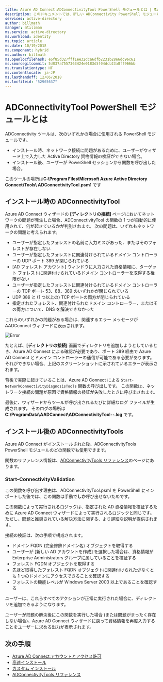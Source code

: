 ```yaml
---
title: Azure AD Connect:ADConnectivityTool PowerShell モジュールとは | Microsoft Docs
description: このドキュメントでは、新しい ADConnectivity PowerShell モジュールの概要を説明します。
services: active-directory
author: billmath
manager: mtillman
ms.service: active-directory
ms.workload: identity
ms.topic: article
ms.date: 10/19/2018
ms.component: hybrid
ms.author: billmath
ms.openlocfilehash: e6f85d327fff1ee32dca6dfb2231b28e6dc96c61
ms.sourcegitcommit: 5d837a7557363424e0183d5f04dcb23a8ff966bb
ms.translationtype: HT
ms.contentlocale: ja-JP
ms.lasthandoff: 12/06/2018
ms.locfileid: "52965637"
---
```

# <a name="what-is-the-adconnectivitytool-powershell-module"></a>ADConnectivityTool PowerShell モジュールとは

ADConnectivity ツールは、次のいずれかの場合に使用される PowerShell モジュールです。

- インストール時、ネットワーク接続に問題があるために、ユーザーがウィザード上で入力した Active Directory 資格情報の検証ができない場合。
- インストール後、ユーザーが PowerShell セッションから関数を呼び出した場合。

このツールの場所は**C:\Program Files\Microsoft Azure Active Directory Connect\Tools\ ADConnectivityTool.psm1** です 

## <a name="adconnectivitytool-during-installation"></a>インストール時の ADConnectivityTool

Azure AD Connect ウィザードの **[ディレクトリの接続]** ページにおいてネットワークの問題が発生した場合、ADConnectivityTool の関数の 1 つが自動的に使用されて、何が起きているかが判別されます。  次の問題は、いずれもネットワークの問題と考えられます。

- ユーザーが指定したフォレストの名前に入力ミスがあった、またはそのフォレストが存在しない 
- ユーザーが指定したフォレストに関連付けられているドメイン コントローラーの UDP ポート 389 が閉じられている
- [AD フォレスト アカウント] ウィンドウに入力された資格情報に、ターゲット フォレストに関連付けられているドメイン コントローラーを取得する権限がない
- ユーザーが指定したフォレストに関連付けられているドメイン コントローラーの TCP ポート 53、88、389 のいずれかが閉じられている 
- UDP 389 と (1 つ以上の) TCP ポートの両方が閉じられている
- 指定されたフォレスト、関連付けられたドメイン コントローラー、またはその両方について、DNS を解決できなかった

これらのいずれかの問題がある場合は、関連するエラー メッセージが AADConnect ウィザードに表示されます。


![Error](media/how-to-connect-adconnectivitytools/error1.png)

たとえば、**[ディレクトリの接続]** 画面でディレクトリを追加しようとしているとき、Azure AD Connect による確認が必要であり、ポート 389 経由で Azure AD Connect とドメイン コントローラーの通信が可能である必要があります。  それができない場合、上記のスクリーンショットに示されているエラーが表示されます。  

背後で実際に起きていることは、Azure AD Connect による `Start-NetworkConnectivityDiagnosisTools` 関数の呼び出しです。  この関数は、ネットワーク接続の問題が原因で資格情報の検証が失敗したときに呼び出されます。

最後に、ウィザードからツールが呼び出されるたびに詳細なログ ファイルが生成されます。 そのログの場所は **C:\ProgramData\AADConnect\ADConnectivityTool-<date>-<time>.log** です。

## <a name="adconnectivitytools-post-installation"></a>インストール後の ADConnectivityTools
Azure AD Connect がインストールされた後、ADConnectivityTools PowerShell モジュールのどの関数でも使用できます。  

関数のリファレンス情報は、[ADConnectivityTools リファレンス](reference-connect-adconnectivitytools.md)のページにあります。

### <a name="start-connectivityvalidation"></a>Start-ConnectivityValidation

この関数を呼び出す理由は、ADConnectivityTool.psm1 を PowerShell にインポートした後では、この関数は手動で**しか**呼び出せないためです。 

この関数によって実行されるロジックは、指定された AD 資格情報を検証するために Azure AD Connect ウィザードによって実行されるロジックと同じです。  ただし、問題と推奨されている解決方法に関する、より詳細な説明が提供されます。 

接続の検証は、次の手順で構成されます。
-   ドメイン FQDN (完全修飾ドメイン名) オブジェクトを取得する
-   ユーザーが [新しい AD アカウントを作成] を選択した場合は、資格情報が Enterprise Administrators グループに属していることを検証する
-   フォレスト FQDN オブジェクトを取得する
-   先ほど取得したフォレスト FQDN オブジェクトに関連付けられた少なくとも 1 つのドメインにアクセスできることを確認する
-   フォレストの機能レベルが Windows Server 2003 以上であることを確認する

ユーザーは、これらすべてのアクションが正常に実行された場合に、ディレクトリを追加できるようになります。

ユーザーが問題の解決後にこの関数を実行した場合 (または問題がまったく存在しない場合)、Azure AD Connect ウィザードに戻って資格情報を再度入力することをユーザーに求める出力が表示されます。



## <a name="next-steps"></a>次の手順
- [Azure AD Connect:アカウントとアクセス許可](reference-connect-accounts-permissions.md)
- [高速インストール](how-to-connect-install-express.md)
- [カスタム インストール](how-to-connect-install-custom.md)
- [ADConnectivityTools リファレンス](reference-connect-adconnectivitytools.md)

